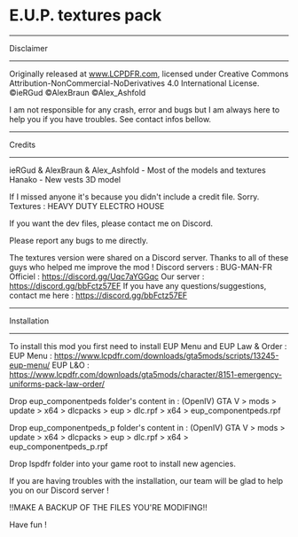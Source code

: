 # E.U.P. textures pack
 
******************************************
Disclaimer
******************************************

Originally released at www.LCPDFR.com, licensed under 
Creative Commons Attribution-NonCommercial-NoDerivatives 4.0 International License.
©ieRGud ©AlexBraun ©Alex_Ashfold

I am not responsible for any crash, error and bugs but I am always here to help you if you have troubles. See contact infos bellow.


******************************************
Credits
******************************************
ieRGud & AlexBraun & Alex_Ashfold - Most of the models and textures
Hanako - New vests 3D model

If I missed anyone it's because you didn't include a credit file. Sorry. 
Textures : HEAVY DUTY ELECTRO HOUSE

If you want the dev files, please contact me on Discord.

Please report any bugs to me directly.  


The textures version were shared on a Discord server. Thanks to all of these guys who helped me improve the mod ! Discord servers : 
BUG-MAN-FR Officiel : https://discord.gg/Uqc7aYGGqc
Our server : https://discord.gg/bbFctz57EF
If you have any questions/suggestions, contact me here : https://discord.gg/bbFctz57EF



******************************************
Installation
******************************************
To install this mod you first need to install EUP Menu and EUP Law & Order : 
EUP Menu : https://www.lcpdfr.com/downloads/gta5mods/scripts/13245-eup-menu/
EUP L&O : https://www.lcpdfr.com/downloads/gta5mods/character/8151-emergency-uniforms-pack-law-order/

Drop eup_componentpeds folder's content in : (OpenIV)
    GTA V > mods > update > x64 > dlcpacks > eup > dlc.rpf > x64 > eup_componentpeds.rpf

Drop eup_componentpeds_p folder's content in : (OpenIV)
    GTA V > mods > update > x64 > dlcpacks > eup > dlc.rpf > x64 > eup_componentpeds_p.rpf

Drop lspdfr folder into your game root to install new agencies.

If you are having troubles with the installation, our team will be glad to help you on our Discord server !


!!MAKE A BACKUP OF THE FILES YOU'RE MODIFING!!


Have fun !


